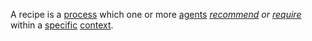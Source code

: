 A recipe is a [process](https://github.com/gcassel/Modular-Organization-Terminology/blob/master/terms/process.md) which one or more [agents](https://github.com/gcassel/Modular-Organization-Terminology/blob/master/terms/agent.md) *[recommend](https://github.com/gcassel/Modular-Organization-Terminology/blob/master/terms/recommendation.md) or [require](https://github.com/gcassel/Modular-Organization-Terminology/blob/master/terms/require.md)* within a [specific](https://github.com/gcassel/Modular-Organization-Terminology/blob/master/terms/specific.md) [context](https://github.com/gcassel/Modular-Organization-Terminology/blob/master/terms/context.md).
